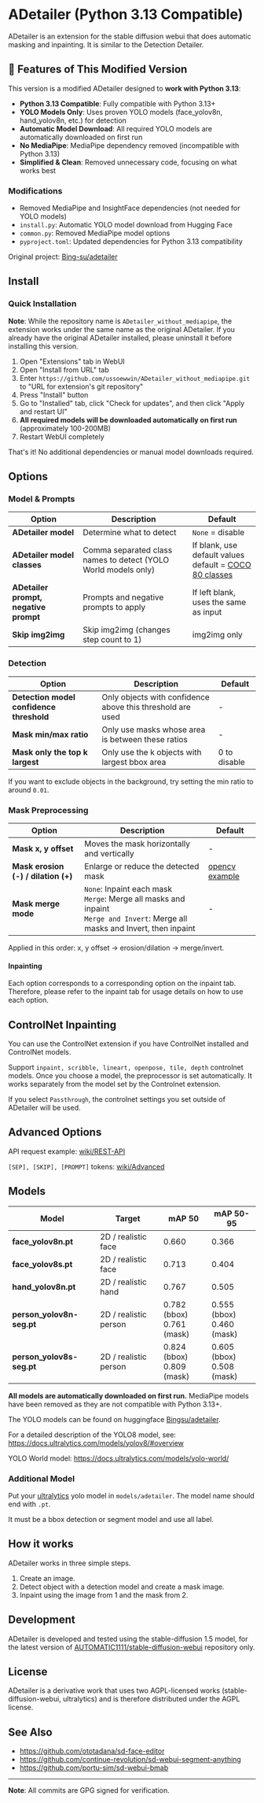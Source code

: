 # ADetailer (Python 3.13 Compatible)

ADetailer is an extension for the stable diffusion webui that does automatic masking and inpainting. It is similar to the Detection Detailer.

## 🎉 Features of This Modified Version

This version is a modified ADetailer designed to **work with Python 3.13**:

- **Python 3.13 Compatible**: Fully compatible with Python 3.13+
- **YOLO Models Only**: Uses proven YOLO models (face_yolov8n, hand_yolov8n, etc.) for detection
- **Automatic Model Download**: All required YOLO models are automatically downloaded on first run
- **No MediaPipe**: MediaPipe dependency removed (incompatible with Python 3.13)
- **Simplified & Clean**: Removed unnecessary code, focusing on what works best

### Modifications

- Removed MediaPipe and InsightFace dependencies (not needed for YOLO models)
- `install.py`: Automatic YOLO model download from Hugging Face
- `common.py`: Removed MediaPipe model options
- `pyproject.toml`: Updated dependencies for Python 3.13 compatibility

Original project: [Bing-su/adetailer](https://github.com/Bing-su/adetailer)

## Install

### Quick Installation

**Note**: While the repository name is `ADetailer_without_mediapipe`, the extension works under the same name as the original ADetailer. If you already have the original ADetailer installed, please uninstall it before installing this version.

1. Open "Extensions" tab in WebUI
2. Open "Install from URL" tab
3. Enter `https://github.com/ussoewwin/ADetailer_without_mediapipe.git` to "URL for extension's git repository"
4. Press "Install" button
5. Go to "Installed" tab, click "Check for updates", and then click "Apply and restart UI"
6. **All required models will be downloaded automatically on first run** (approximately 100-200MB)
7. Restart WebUI completely

That's it! No additional dependencies or manual model downloads required.

## Options

### Model & Prompts

| Option | Description | Default |
|--------|-------------|---------|
| **ADetailer model** | Determine what to detect | `None` = disable |
| **ADetailer model classes** | Comma separated class names to detect (YOLO World models only) | If blank, use default values<br/>default = [COCO 80 classes](https://github.com/ultralytics/ultralytics/blob/main/ultralytics/cfg/datasets/coco.yaml) |
| **ADetailer prompt, negative prompt** | Prompts and negative prompts to apply | If left blank, uses the same as input |
| **Skip img2img** | Skip img2img (changes step count to 1) | img2img only |

### Detection

| Option | Description | Default |
|--------|-------------|---------|
| **Detection model confidence threshold** | Only objects with confidence above this threshold are used | - |
| **Mask min/max ratio** | Only use masks whose area is between these ratios | - |
| **Mask only the top k largest** | Only use the k objects with largest bbox area | 0 to disable |

If you want to exclude objects in the background, try setting the min ratio to around `0.01`.

### Mask Preprocessing

| Option | Description | Default |
|--------|-------------|---------|
| **Mask x, y offset** | Moves the mask horizontally and vertically | - |
| **Mask erosion (-) / dilation (+)** | Enlarge or reduce the detected mask | [opencv example](https://docs.opencv.org/4.7.0/db/df6/tutorial_erosion_dilatation.html) |
| **Mask merge mode** | `None`: Inpaint each mask<br/>`Merge`: Merge all masks and inpaint<br/>`Merge and Invert`: Merge all masks and Invert, then inpaint | - |

Applied in this order: x, y offset → erosion/dilation → merge/invert.

#### Inpainting

Each option corresponds to a corresponding option on the inpaint tab. Therefore, please refer to the inpaint tab for usage details on how to use each option.

## ControlNet Inpainting

You can use the ControlNet extension if you have ControlNet installed and ControlNet models.

Support `inpaint, scribble, lineart, openpose, tile, depth` controlnet models. Once you choose a model, the preprocessor is set automatically. It works separately from the model set by the Controlnet extension.

If you select `Passthrough`, the controlnet settings you set outside of ADetailer will be used.

## Advanced Options

API request example: [wiki/REST-API](https://github.com/Bing-su/adetailer/wiki/REST-API)

`[SEP], [SKIP], [PROMPT]` tokens: [wiki/Advanced](https://github.com/Bing-su/adetailer/wiki/Advanced)

## Models

| Model | Target | mAP 50 | mAP 50-95 |
|-------|--------|--------|-----------|
| **face_yolov8n.pt** | 2D / realistic face | 0.660 | 0.366 |
| **face_yolov8s.pt** | 2D / realistic face | 0.713 | 0.404 |
| **hand_yolov8n.pt** | 2D / realistic hand | 0.767 | 0.505 |
| **person_yolov8n-seg.pt** | 2D / realistic person | 0.782 (bbox)<br/>0.761 (mask) | 0.555 (bbox)<br/>0.460 (mask) |
| **person_yolov8s-seg.pt** | 2D / realistic person | 0.824 (bbox)<br/>0.809 (mask) | 0.605 (bbox)<br/>0.508 (mask) |

**All models are automatically downloaded on first run.** MediaPipe models have been removed as they are not compatible with Python 3.13+.

The YOLO models can be found on huggingface [Bingsu/adetailer](https://huggingface.co/Bingsu/adetailer).

For a detailed description of the YOLO8 model, see: https://docs.ultralytics.com/models/yolov8/#overview

YOLO World model: https://docs.ultralytics.com/models/yolo-world/

### Additional Model

Put your [ultralytics](https://github.com/ultralytics/ultralytics) yolo model in `models/adetailer`. The model name should end with `.pt`.

It must be a bbox detection or segment model and use all label.

## How it works

ADetailer works in three simple steps.

1. Create an image.
2. Detect object with a detection model and create a mask image.
3. Inpaint using the image from 1 and the mask from 2.

## Development

ADetailer is developed and tested using the stable-diffusion 1.5 model, for the latest version of [AUTOMATIC1111/stable-diffusion-webui](https://github.com/AUTOMATIC1111/stable-diffusion-webui) repository only.

## License

ADetailer is a derivative work that uses two AGPL-licensed works (stable-diffusion-webui, ultralytics) and is therefore distributed under the AGPL license.

## See Also

- https://github.com/ototadana/sd-face-editor
- https://github.com/continue-revolution/sd-webui-segment-anything
- https://github.com/portu-sim/sd-webui-bmab

---

**Note**: All commits are GPG signed for verification.
